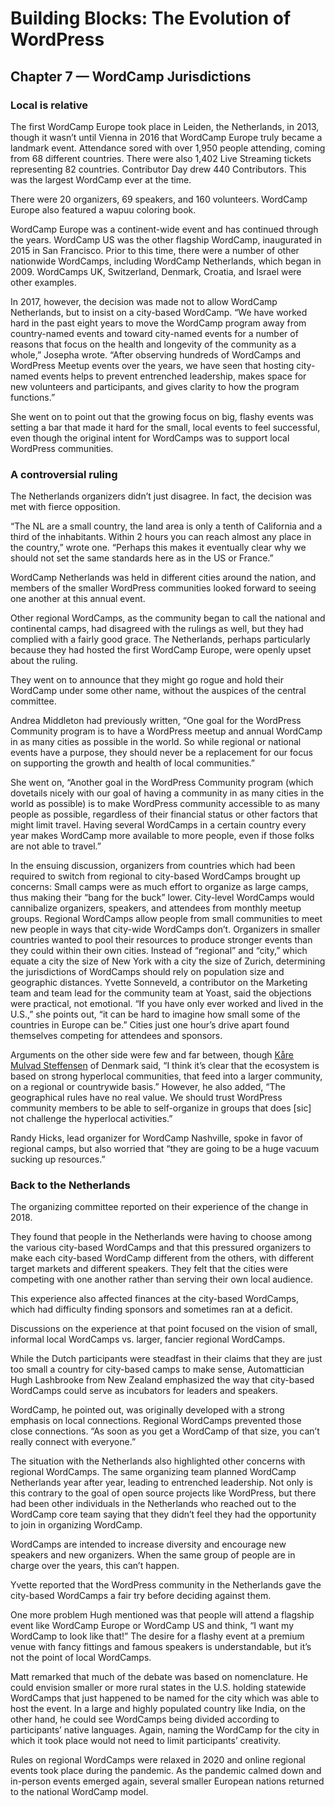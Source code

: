 # Building Blocks: The Evolution of WordPress 
## Chapter 7 — WordCamp Jurisdictions
### Local is relative

The first WordCamp Europe took place in Leiden, the Netherlands, in 2013, though it wasn’t until Vienna in 2016 that WordCamp Europe truly became a landmark event. Attendance sored with over 1,950 people attending, coming from 68 different countries. There were also 1,402 Live Streaming tickets representing 82 countries. Contributor Day drew 440 Contributors. This was the largest WordCamp ever at the time.


There were 20 organizers, 69 speakers, and 160 volunteers. WordCamp Europe also featured a wapuu coloring book.


WordCamp Europe was a continent-wide event and has continued through the years. WordCamp US was the other flagship WordCamp, inaugurated in 2015 in San Francisco. Prior to this time, there were a number of other nationwide WordCamps, including WordCamp Netherlands, which began in 2009. WordCamps UK, Switzerland, Denmark, Croatia, and Israel were other examples.


In 2017, however, the decision was made not to allow WordCamp Netherlands, but to insist on a city-based WordCamp. “We have worked hard in the past eight years to move the WordCamp program away from country-named events and toward city-named events for a number of reasons that focus on the health and longevity of the community as a whole,” Josepha wrote. “After observing hundreds of WordCamps and WordPress Meetup events over the years, we have seen that hosting city-named events helps to prevent entrenched leadership, makes space for new volunteers and participants, and gives clarity to how the program functions.”


She went on to point out that the growing focus on big, flashy events was setting a bar that made it hard for the small, local events to feel successful, even though the original intent for WordCamps was to support local WordPress communities.

### A controversial ruling
The Netherlands organizers didn’t just disagree. In fact, the decision was met with fierce opposition. 


“The NL are a small country, the land area is only a tenth of California and a third of the inhabitants. Within 2 hours you can reach almost any place in the country,” wrote one. “Perhaps this makes it eventually clear why we should not set the same standards here as in the US or France.”


WordCamp Netherlands was held in different cities around the nation, and members of the smaller WordPress communities looked forward to seeing one another at this annual event.


Other regional WordCamps, as the community began to call the national and continental camps, had disagreed with the rulings as well, but they had complied with a fairly good grace. The Netherlands, perhaps particularly because they had hosted the first WordCamp Europe, were openly upset about the ruling.


They went on to announce that they might go rogue and hold their WordCamp under some other name, without the auspices of the central committee. 


Andrea Middleton had previously written, “One goal for the WordPress Community program is to have a WordPress meetup and annual WordCamp in as many cities as possible in the world. So while regional or national events have a purpose, they should never be a replacement for our focus on supporting the growth and health of local communities.”


She went on, “Another goal in the WordPress Community program (which dovetails nicely with our goal of having a community in as many cities in the world as possible) is to make WordPress community accessible to as many people as possible, regardless of their financial status or other factors that might limit travel. Having several WordCamps in a certain country every year makes WordCamp more available to more people, even if those folks are not able to travel.”


In the ensuing discussion, organizers from countries which had been required to switch from regional to city-based WordCamps brought up concerns:
Small camps were as much effort to organize as large camps, thus making their “bang for the buck” lower. 
City-level WordCamps would cannibalize organizers, speakers, and attendees from monthly meetup groups.
Regional WordCamps allow people from small communities to meet new people in ways that city-wide WordCamps don’t.
Organizers in smaller countries wanted to pool their resources to produce stronger events than they could within their own cities.
Instead of “regional” and “city,” which equate a city the size of New York with a city the size of Zurich, determining the jurisdictions of WordCamps should rely on population size and geographic distances.
Yvette Sonneveld, a contributor on the Marketing team and team lead for the community team at Yoast, said the objections were practical, not emotional. “If you have only ever worked and lived in the U.S.,” she points out, “it can be hard to imagine how small some of the countries in Europe can be.” Cities just one hour’s drive apart found themselves competing for attendees and sponsors.


Arguments on the other side were few and far between, though [Kåre Mulvad Steffensen](https://profiles.wordpress.org/dejliglama/) of Denmark said, “I think it’s clear that the ecosystem is based on strong hyperlocal communities, that feed into a larger community, on a regional or countrywide basis.” However, he also added, “The geographical rules have no real value. We should trust WordPress community members to be able to self-organize in groups that does [sic] not challenge the hyperlocal activities.”


Randy Hicks, lead organizer for WordCamp Nashville, spoke in favor of regional camps, but also worried that “they are going to be a huge vacuum sucking up resources.”

### Back to the Netherlands
The organizing committee reported on their experience of the change in 2018. 


They found that people in the Netherlands were having to choose among the various city-based WordCamps and that this pressured organizers to make each city-based WordCamp different from the others, with different target markets and different speakers. They felt that the cities were competing with one another rather than serving their own local audience. 


This experience also affected finances at the city-based WordCamps, which had difficulty finding sponsors and sometimes ran at a deficit. 


Discussions on the experience at that point focused on the vision of small, informal local WordCamps vs. larger, fancier regional WordCamps. 


While the Dutch participants were steadfast in their claims that they are just too small a country for city-based camps to make sense, Automattician Hugh Lashbrooke from New Zealand emphasized the way that city-based WordCamps could serve as incubators for leaders and speakers.


WordCamp, he pointed out, was originally developed with a strong emphasis on local connections. Regional WordCamps prevented those close connections. “As soon as you get a WordCamp of that size, you can’t really connect with everyone.”


The situation with the Netherlands also highlighted other concerns with regional WordCamps. The same organizing team planned WordCamp Netherlands year after year, leading to entrenched leadership. Not only is this contrary to the goal of open source projects like WordPress, but there had been other individuals in the Netherlands who reached out to the WordCamp core team saying that they didn’t feel they had the opportunity to join in organizing WordCamp.


WordCamps are intended to increase diversity and encourage new speakers and new organizers. When the same group of people are in charge over the years, this can’t happen. 


Yvette reported that the WordPress community in the Netherlands gave the city-based WordCamps a fair try before deciding against them. 


One more problem Hugh mentioned was that people will attend a flagship event like WordCamp Europe or WordCamp US and think, “I want my WordCamp to look like that!” The desire for a flashy event at a premium venue with fancy fittings and famous speakers is understandable, but it’s not the point of local WordCamps.


Matt remarked that much of the debate was based on nomenclature. He could envision smaller or more rural states in the U.S. holding statewide WordCamps that just happened to be named for the city which was able to host the event. In a large and highly populated country like India, on the other hand, he could see WordCamps being divided according to participants’ native languages. Again, naming the WordCamp for the city in which it took place would not need to limit participants’ creativity. 


Rules on regional WordCamps were relaxed in 2020 and online regional events took place during the pandemic. As the pandemic calmed down and in-person events emerged again, several smaller European nations returned to the national WordCamp model.



